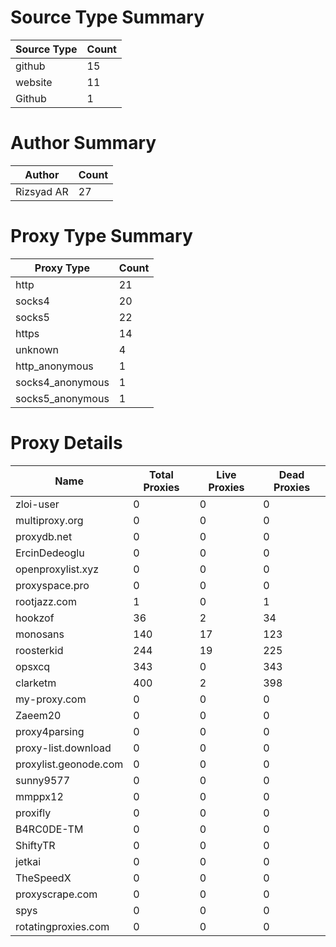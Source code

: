 # Source Type Summary

| Source Type | Count |
|-------------|-------|
| github | 15 |
| website | 11 |
| Github | 1 |


# Author Summary

| Author | Count |
|--------|-------|
| Rizsyad AR | 27 |


# Proxy Type Summary

| Proxy Type | Count |
|------------|-------|
| http | 21 |
| socks4 | 20 |
| socks5 | 22 |
| https | 14 |
| unknown | 4 |
| http_anonymous | 1 |
| socks4_anonymous | 1 |
| socks5_anonymous | 1 |


# Proxy Details

| Name | Total Proxies | Live Proxies | Dead Proxies |
|------|---------------|--------------|---------------|
| zloi-user | 0 | 0 | 0 |
| multiproxy.org | 0 | 0 | 0 |
| proxydb.net | 0 | 0 | 0 |
| ErcinDedeoglu | 0 | 0 | 0 |
| openproxylist.xyz | 0 | 0 | 0 |
| proxyspace.pro | 0 | 0 | 0 |
| rootjazz.com | 1 | 0 | 1 |
| hookzof | 36 | 2 | 34 |
| monosans | 140 | 17 | 123 |
| roosterkid | 244 | 19 | 225 |
| opsxcq | 343 | 0 | 343 |
| clarketm | 400 | 2 | 398 |
| my-proxy.com | 0 | 0 | 0 |
| Zaeem20 | 0 | 0 | 0 |
| proxy4parsing | 0 | 0 | 0 |
| proxy-list.download | 0 | 0 | 0 |
| proxylist.geonode.com | 0 | 0 | 0 |
| sunny9577 | 0 | 0 | 0 |
| mmppx12 | 0 | 0 | 0 |
| proxifly | 0 | 0 | 0 |
| B4RC0DE-TM | 0 | 0 | 0 |
| ShiftyTR | 0 | 0 | 0 |
| jetkai | 0 | 0 | 0 |
| TheSpeedX | 0 | 0 | 0 |
| proxyscrape.com | 0 | 0 | 0 |
| spys | 0 | 0 | 0 |
| rotatingproxies.com | 0 | 0 | 0 |
